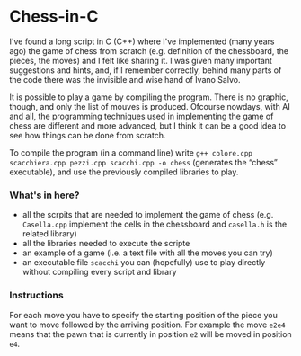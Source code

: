 # Chess-in-C

I've found a long script in C (C++) where I've implemented (many years ago) the game of chess from scratch (e.g. definition of the chessboard, the pieces, the moves) and I felt like sharing it. I was given many important suggestions and hints, and, if I remember correctly, behind many parts of the code there was the invisible and wise hand of Ivano Salvo. 

It is possible to play a game by compiling the program. There is no graphic, though, and only the list of mouves is produced. Ofcourse nowdays, with AI and all, the programming techniques used in implementing the game of chess are different and more advanced, but I think it can be a good idea to see how things can be done from scratch.

To compile the program (in a command line) write `g++ colore.cpp scacchiera.cpp pezzi.cpp scacchi.cpp -o chess` (generates the “chess” executable), and use the previously compiled libraries to play.

### What's in here?

- all the scrpits that are needed to implement the game of chess (e.g. `Casella.cpp` implement the cells in the chessboard and `casella.h` is the related library)
- all the libraries needed to execute the scripte
- an example of a game (i.e. a text file with all the moves you can try)
- an executable file `scacchi` you can (hopefully) use to play directly without compiling every script and library

### Instructions

For each move you have to specify the starting position of the piece you want to move followed by the arriving position. For example the move `e2e4` means that the pawn that is currently in position `e2` will be moved in position `e4`.
